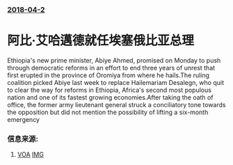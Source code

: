 ### [2018-04-2](/news/2018/04/2/index.md)

##### 
# 阿比·艾哈邁德就任埃塞俄比亚总理 

Ethiopia's new prime minister, Abiye Ahmed, promised on Monday to push through democratic reforms in an effort to end three years of unrest that first erupted in the province of Oromiya from where he hails.The ruling coalition picked Abiye last week to replace Hailemariam Desalegn, who quit to clear the way for reforms in Ethiopia, Africa's second most populous nation and one of its fastest growing economies.After taking the oath of office, the former army lieutenant general struck a conciliatory tone towards the opposition but did not mention the possibility of lifting a six-month emergency


### 信息来源:

1. [VOA](https://www.voanews.com/a/ethiopia-new-prime-minister-pledges-reforms-to-end-violence/4329224.html) [IMG](https://media.voltron.voanews.com/Drupal/01live-166/2019-04/42963837-D721-42F3-9F8A-2A718A60B382.jpg)
